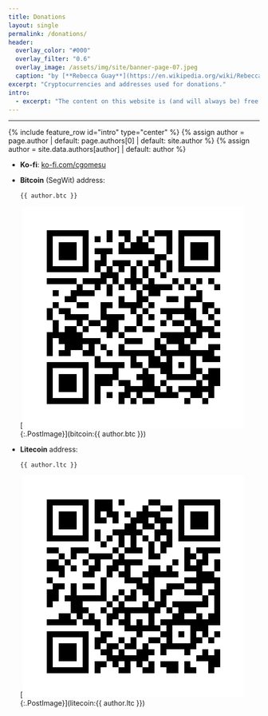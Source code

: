 ```yaml
---
title: Donations
layout: single
permalink: /donations/
header:
  overlay_color: "#000"
  overlay_filter: "0.6"
  overlay_image: /assets/img/site/banner-page-07.jpeg
  caption: "by [**Rebecca Guay**](https://en.wikipedia.org/wiki/Rebecca_Guay)"
excerpt: "Cryptocurrencies and addresses used for donations."
intro: 
  - excerpt: "The content on this website is (and will always be) free for everyone to access at any time and from anywhere. If you enjoyed the content, consider sending me a message instead.  Now, if you are feeling generous, use one of the methods below."
---
```

***
{% include feature_row id="intro" type="center" %}
{% assign author = page.author | default: page.authors[0] | default: site.author %}
{% assign author = site.data.authors[author] | default: author %}

- **Ko-fi**: [ko-fi.com/cgomesu](https://ko-fi.com/cgomesu)

- **Bitcoin** (SegWit) address:
  
  ```
  {{ author.btc }}
  ```
  [![BTC SegWit 01 QR code](/assets/img/site/bitcoin-segwit-01.png){:.PostImage}](bitcoin:{{ author.btc }})

- **Litecoin** address:

  ```
  {{ author.ltc }}
  ```  
  [![LTC 01 QR code](/assets/img/site/litecoin-01.png){:.PostImage}](litecoin:{{ author.ltc }})

